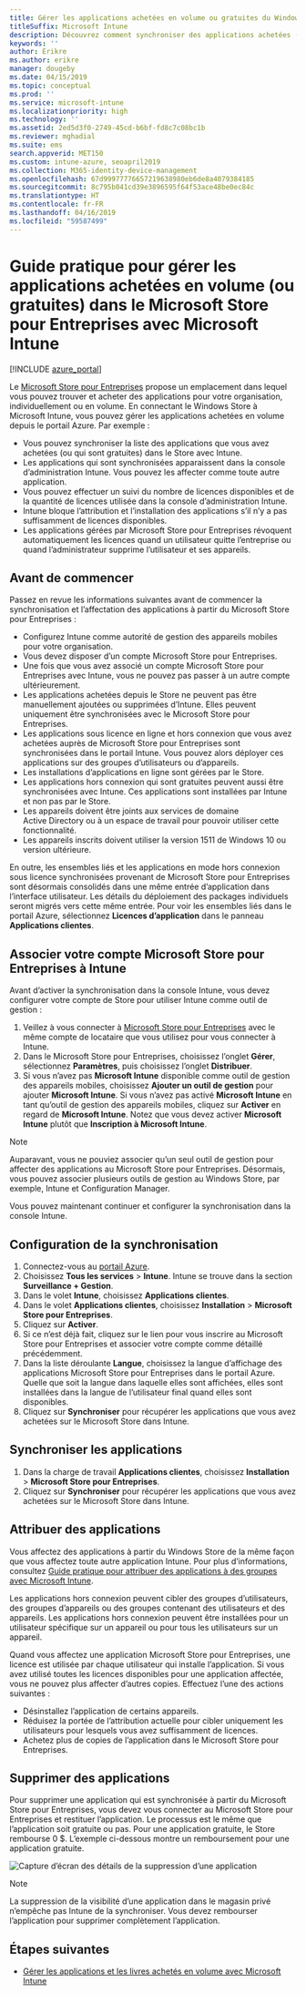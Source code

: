 ```yaml
---
title: Gérer les applications achetées en volume ou gratuites du Windows Store pour Entreprises
titleSuffix: Microsoft Intune
description: Découvrez comment synchroniser des applications achetées (ou gratuites) dans Intune à partir du Microsoft Store pour Entreprises.
keywords: ''
author: Erikre
ms.author: erikre
manager: dougeby
ms.date: 04/15/2019
ms.topic: conceptual
ms.prod: ''
ms.service: microsoft-intune
ms.localizationpriority: high
ms.technology: ''
ms.assetid: 2ed5d3f0-2749-45cd-b6bf-fd8c7c08bc1b
ms.reviewer: mghadial
ms.suite: ems
search.appverid: MET150
ms.custom: intune-azure, seoapril2019
ms.collection: M365-identity-device-management
ms.openlocfilehash: 67d99977776657219638980eb6de8a4079384185
ms.sourcegitcommit: 8c795b041cd39e3896595f64f53ace48be0ec84c
ms.translationtype: HT
ms.contentlocale: fr-FR
ms.lasthandoff: 04/16/2019
ms.locfileid: "59587499"
---
```

# <a name="how-to-manage-volume-purchased-or-free-apps-from-the-microsoft-store-for-business-with-microsoft-intune"></a>Guide pratique pour gérer les applications achetées en volume (ou gratuites) dans le Microsoft Store pour Entreprises avec Microsoft Intune

[!INCLUDE [azure_portal](./includes/azure_portal.md)]

Le [Microsoft Store pour Entreprises](https://www.microsoft.com/business-store) propose un emplacement dans lequel vous pouvez trouver et acheter des applications pour votre organisation, individuellement ou en volume. En connectant le Windows Store à Microsoft Intune, vous pouvez gérer les applications achetées en volume depuis le portail Azure. Par exemple :
* Vous pouvez synchroniser la liste des applications que vous avez achetées (ou qui sont gratuites) dans le Store avec Intune.
* Les applications qui sont synchronisées apparaissent dans la console d’administration Intune. Vous pouvez les affecter comme toute autre application.
* Vous pouvez effectuer un suivi du nombre de licences disponibles et de la quantité de licences utilisée dans la console d’administration Intune.
* Intune bloque l’attribution et l’installation des applications s’il n’y a pas suffisamment de licences disponibles.
* Les applications gérées par Microsoft Store pour Entreprises révoquent automatiquement les licences quand un utilisateur quitte l’entreprise ou quand l’administrateur supprime l’utilisateur et ses appareils.

## <a name="before-you-start"></a>Avant de commencer

Passez en revue les informations suivantes avant de commencer la synchronisation et l’affectation des applications à partir du Microsoft Store pour Entreprises :

- Configurez Intune comme autorité de gestion des appareils mobiles pour votre organisation.
- Vous devez disposer d’un compte Microsoft Store pour Entreprises.
- Une fois que vous avez associé un compte Microsoft Store pour Entreprises avec Intune, vous ne pouvez pas passer à un autre compte ultérieurement.
- Les applications achetées depuis le Store ne peuvent pas être manuellement ajoutées ou supprimées d’Intune. Elles peuvent uniquement être synchronisées avec le Microsoft Store pour Entreprises.
- Les applications sous licence en ligne et hors connexion que vous avez achetées auprès de Microsoft Store pour Entreprises sont synchronisées dans le portail Intune. Vous pouvez alors déployer ces applications sur des groupes d’utilisateurs ou d’appareils. 
- Les installations d’applications en ligne sont gérées par le Store.
- Les applications hors connexion qui sont gratuites peuvent aussi être synchronisées avec Intune. Ces applications sont installées par Intune et non pas par le Store.
- Les appareils doivent être joints aux services de domaine Active Directory ou à un espace de travail pour pouvoir utiliser cette fonctionnalité.
- Les appareils inscrits doivent utiliser la version 1511 de Windows 10 ou version ultérieure.

En outre, les ensembles liés et les applications en mode hors connexion sous licence synchronisées provenant de Microsoft Store pour Entreprises sont désormais consolidés dans une même entrée d’application dans l’interface utilisateur. Les détails du déploiement des packages individuels seront migrés vers cette même entrée. Pour voir les ensembles liés dans le portail Azure, sélectionnez **Licences d’application** dans le panneau **Applications clientes**.

## <a name="associate-your-microsoft-store-for-business-account-with-intune"></a>Associer votre compte Microsoft Store pour Entreprises à Intune
Avant d’activer la synchronisation dans la console Intune, vous devez configurer votre compte de Store pour utiliser Intune comme outil de gestion :
1. Veillez à vous connecter à [Microsoft Store pour Entreprises](https://www.microsoft.com/business-store) avec le même compte de locataire que vous utilisez pour vous connecter à Intune.
2. Dans le Microsoft Store pour Entreprises, choisissez l’onglet **Gérer**, sélectionnez **Paramètres**, puis choisissez l’onglet **Distribuer**.
3. Si vous n’avez pas **Microsoft Intune** disponible comme outil de gestion des appareils mobiles, choisissez **Ajouter un outil de gestion** pour ajouter **Microsoft Intune**. Si vous n’avez pas activé **Microsoft Intune** en tant qu’outil de gestion des appareils mobiles, cliquez sur **Activer** en regard de **Microsoft Intune**. Notez que vous devez activer **Microsoft Intune** plutôt que **Inscription à Microsoft Intune**.

> [!NOTE]
> Auparavant, vous ne pouviez associer qu’un seul outil de gestion pour affecter des applications au Microsoft Store pour Entreprises. Désormais, vous pouvez associer plusieurs outils de gestion au Windows Store, par exemple, Intune et Configuration Manager. 

Vous pouvez maintenant continuer et configurer la synchronisation dans la console Intune.

## <a name="configure-synchronization"></a>Configuration de la synchronisation

1. Connectez-vous au [portail Azure](https://portal.azure.com).
2. Choisissez **Tous les services** > **Intune**. Intune se trouve dans la section **Surveillance + Gestion**.
3. Dans le volet **Intune**, choisissez **Applications clientes**.
1. Dans le volet **Applications clientes**, choisissez **Installation** > **Microsoft Store pour Entreprises**.
2. Cliquez sur **Activer**.
3. Si ce n’est déjà fait, cliquez sur le lien pour vous inscrire au Microsoft Store pour Entreprises et associer votre compte comme détaillé précédemment.
5. Dans la liste déroulante **Langue**, choisissez la langue d’affichage des applications Microsoft Store pour Entreprises dans le portail Azure. Quelle que soit la langue dans laquelle elles sont affichées, elles sont installées dans la langue de l’utilisateur final quand elles sont disponibles.
6. Cliquez sur **Synchroniser** pour récupérer les applications que vous avez achetées sur le Microsoft Store dans Intune.

## <a name="synchronize-apps"></a>Synchroniser les applications

1. Dans la charge de travail **Applications clientes**, choisissez **Installation** > **Microsoft Store pour Entreprises**.
2. Cliquez sur **Synchroniser** pour récupérer les applications que vous avez achetées sur le Microsoft Store dans Intune.

## <a name="assign-apps"></a>Attribuer des applications

Vous affectez des applications à partir du Windows Store de la même façon que vous affectez toute autre application Intune. Pour plus d’informations, consultez [Guide pratique pour attribuer des applications à des groupes avec Microsoft Intune](apps-deploy.md). 

Les applications hors connexion peuvent cibler des groupes d’utilisateurs, des groupes d’appareils ou des groupes contenant des utilisateurs et des appareils.
Les applications hors connexion peuvent être installées pour un utilisateur spécifique sur un appareil ou pour tous les utilisateurs sur un appareil. 


Quand vous affectez une application Microsoft Store pour Entreprises, une licence est utilisée par chaque utilisateur qui installe l’application. Si vous avez utilisé toutes les licences disponibles pour une application affectée, vous ne pouvez plus affecter d’autres copies. Effectuez l’une des actions suivantes :
* Désinstallez l’application de certains appareils.
* Réduisez la portée de l’attribution actuelle pour cibler uniquement les utilisateurs pour lesquels vous avez suffisamment de licences.
* Achetez plus de copies de l’application dans le Microsoft Store pour Entreprises.

## <a name="remove-apps"></a>Supprimer des applications

Pour supprimer une application qui est synchronisée à partir du Microsoft Store pour Entreprises, vous devez vous connecter au Microsoft Store pour Entreprises et restituer l’application. Le processus est le même que l’application soit gratuite ou pas. Pour une application gratuite, le Store rembourse 0 $. L’exemple ci-dessous montre un remboursement pour une application gratuite. 

![Capture d’écran des détails de la suppression d’une application](./media/microsoft-store-for-business-01.png)

> [!NOTE]
> La suppression de la visibilité d’une application dans le magasin privé n’empêche pas Intune de la synchroniser. Vous devez rembourser l’application pour supprimer complètement l’application.

## <a name="next-steps"></a>Étapes suivantes

- [Gérer les applications et les livres achetés en volume avec Microsoft Intune](vpp-apps.md)
